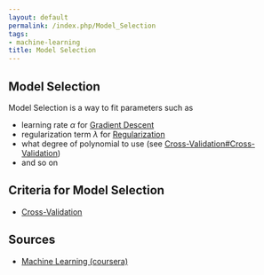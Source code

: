 ```yaml
---
layout: default
permalink: /index.php/Model_Selection
tags:
- machine-learning
title: Model Selection
---
```

## Model Selection
Model Selection is a way to fit parameters such as 
- learning rate $\alpha$ for [Gradient Descent](Gradient_Descent)
- regularization term $\lambda$ for [Regularization](Regularization)
- what degree of polynomial to use (see [Cross-Validation#Cross-Validation](Cross-Validation#Cross-Validation))
- and so on 

## Criteria for Model Selection
- [Cross-Validation](Cross-Validation)


## Sources
- [Machine Learning (coursera)](Machine_Learning_(coursera))
